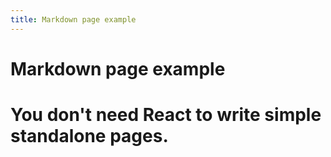 ```yaml
---
title: Markdown page example
---
```


# Markdown page example

# You don't need React to write simple standalone pages.
